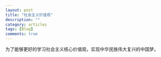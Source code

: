 ```yaml
---
layout: post
title: "社会主义价值观"
description: ""
category: articles
tags: [Blog]
comments: true
---
```


为了能够更好的学习社会主义核心价值观，实现中华民族伟大复兴的中国梦。

